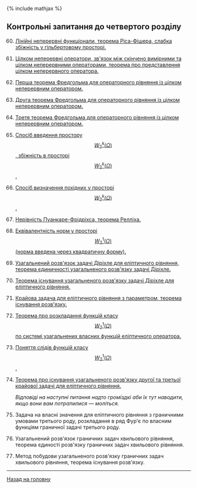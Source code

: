<!--DEBUG-->

{% include mathjax %}

## Контрольні запитання до четвертого розділу

60. [Лінійні неперервні функціонали, теорема Ріса-Фішера, слабка збіжність у гільбертовому просторі.](lec-28.html#60-лінійні-неперервні-функціонали-теорема-ріса-фішера-слабка-збіжність-у-гільбертовому-просторі)

61. [Цілком неперервні оператори, зв'язок між скінчено вимірними та цілком неперервними операторами, теорема про представлення цілком неперервного оператора.](lec-28.html#61-цілком-неперервні-оператори-звязок-між-скінчено-вимірними-та-цілком-неперервними-операторами-теорема-про-представлення-цілком-неперервного-оператора)

62. [Перша теорема Фредгольма для операторного рівняння із цілком неперервним оператором.](lec-28.html#62-перша-теорема-фредгольма-для-операторного-рівняння-із-цілком-неперервним-оператором)

63. [Друга теорема Фредгольма для операторного рівняння із цілком неперервним оператором.](63-друга-теорема-фредгольма-для-операторного-рівняння-із-цілком-неперервним-оператором)

64. [Третя теорема Фредгольма для операторного рівняння із цілком неперервним оператором.](64-третя-теорема-фредгольма-для-операторного-рівняння-із-цілком-неперервним-оператором)

65. [Спосіб введення простору $$W_2^k (\Omega)$$, збіжність в просторі $$W_2^k (\Omega)$$.](lec-28.html#65-спосіб-введення-простору-w_2k-omega-збіжність-в-просторі-w_2k-omega)

66. [Спосіб визначення похідних у просторі $$W_2^k (\Omega)$$.](lec-28.html#66-спосіб-визначення-похідних-у-просторі-w_2k-omega)

67. [Нерівність Пуанкаре-Фрідріхса, теорема Релліха.](lec-29.html#67-нерівність-пуанкаре-фрідріхса-теорема-релліха)

68. [Еквівалентність норм у просторі $$W_2^1(\Omega)$$ (норма введена через квадратичну форму).](lec-29.html#68-еквівалентність-норм-у-просторі-w_21omega-норма-введена-через-квадратичну-форму)

69. [Узагальнений розв'язок задачі Діріхле для еліптичного рівняння, теорема єдиничності узагальненого розв'язку задачі Діріхле.](lec-29.html#69-узагальнений-розвязок-задачі-діріхле-для-еліптичного-рівняння-теорема-єдиничності-узагальненого-розвязку-задачі-діріхле)

70. [Теорема існування узагальненого розв'язку задачі Діріхле для еліптичного рівняння.](lec-29.html#70-теорема-існування-узагальненого-розвязку-задачі-діріхле-для-еліптичного-рівняння)

71. [Крайова задача для еліптичного рівняння з параметром, теорема існування розв'язку.](lec-30.html#71-крайова-задача-для-еліптичного-рівняння-з-параметром-теорема-існування-розвязку)

72. [Теорема про розкладання функцій класу $$W_2^1 (\Omega)$$ по системі узагальнених власних функцій еліптичного оператора.](lec-30.html#72-теорема-про-розкладання-функцій-класу-w_21-omega-по-системі-узагальнених-власних-функцій-еліптичного-оператора)

73. [Поняття слідів функцій класу $$W_2^1 (\Omega)$$.](lec-30.html#73-поняття-слідів-функцій-класу-w_21-omega)

74. [Теорема про існування узагальненого розв'язку другої та третьої крайової задачі для еліптичного рівняння.](lec-30.html#74-теорема-про-існування-узагальненого-розвязку-другої-та-третьої-крайової-задачі-для-еліптичного-рівняння)

	_Відповіді на наступні питання надто громіздкі аби їх тут наводити, якщо вони вам потрапилися &mdash; моліться._

75. Задача на власні значення для еліптичного рівняння з граничними умовами третього роду,  розкладання в ряд Фур'є по власним функціям граничної задачі третього роду.

76. Узагальнений розв'язок граничних задач хвильового рівняння, теорема єдиності розв'язку граничних задач хвильового рівняння.

77. Метод побудови узагальненого розв'язку граничних задач хвильового рівняння, теорема існування розв'язку.

---

[Назад на головну](../README.md)
